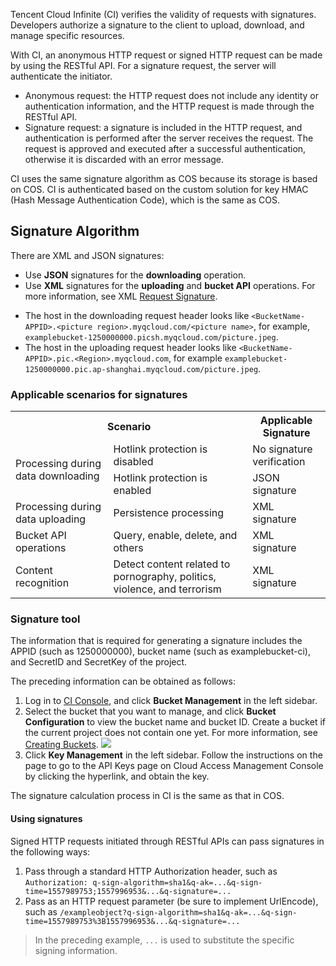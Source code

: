 Tencent Cloud Infinite (CI) verifies the validity of requests with signatures. Developers authorize a signature to the client to upload, download, and manage specific resources.

With CI, an anonymous HTTP request or signed HTTP request can be made by using the RESTful API. For a signature request, the server will authenticate the initiator.

- Anonymous request: the HTTP request does not include any identity or authentication information, and the HTTP request is made through the RESTful API.
- Signature request: a signature is included in the HTTP request, and authentication is performed after the server receives the request. The request is approved and executed after a successful authentication, otherwise it is discarded with an error message.

CI uses the same signature algorithm as COS because its storage is based on COS. CI is authenticated based on the custom solution for key HMAC (Hash Message Authentication Code), which is the same as COS.

## Signature Algorithm

There are XML and JSON signatures:

- Use **JSON** signatures for the **downloading** operation.
- Use **XML** signatures for the **uploading** and **bucket API** operations. For more information, see XML [Request Signature](https://intl.cloud.tencent.com/document/product/436/7778).

>
- The host in the downloading request header looks like `<BucketName-APPID>.<picture region>.myqcloud.com/<picture name>`, for example, `examplebucket-1250000000.picsh.myqcloud.com/picture.jpeg`.
- The host in the uploading request header looks like `<BucketName-APPID>.pic.<Region>.myqcloud.com`, for example `examplebucket-1250000000.pic.ap-shanghai.myqcloud.com/picture.jpeg`.

### Applicable scenarios for signatures

<table>
   <tr>
      <th colspan=2>Scenario</th>
      <th>Applicable Signature</th>
   </tr>
   <tr>
      <td rowspan=2>Processing during data downloading</td>
      <td>Hotlink protection is disabled</td>
      <td>No signature verification</td>
   </tr>
   <tr>
      <td>Hotlink protection is enabled</td>
      <td>JSON signature</td>
   </tr>
   <tr>
      <td>Processing during data uploading</td>
      <td>Persistence processing</td>
      <td>XML signature</td>
   </tr>
   <tr>
      <td>Bucket API operations</td>
      <td>Query, enable, delete, and others</td>
      <td>XML signature</td>
   </tr>
   <tr>
      <td>Content recognition</td>
      <td>Detect content related to pornography, politics, violence, and terrorism</td>
      <td>XML signature</td>
   </tr>
</table>

### Signature tool

The information that is required for generating a signature includes the APPID (such as 1250000000), bucket name (such as examplebucket-ci), and SecretID and SecretKey of the project.

The preceding information can be obtained as follows:
1. Log in to [CI Console](https://console.cloud.tencent.com/ci/index), and click **Bucket Management** in the left sidebar.
2. Select the bucket that you want to manage, and click **Bucket Configuration** to view the bucket name and bucket ID. Create a bucket if the current project does not contain one yet. For more information, see [Creating Buckets](https://intl.cloud.tencent.com/document/product/1045/33436).
![](https://main.qcloudimg.com/raw/b88f4f23afe126bb79f44734de2d522b.png)
3. Click **Key Management** in the left sidebar. Follow the instructions on the page to go to the API Keys page on Cloud Access Management Console by clicking the hyperlink, and obtain the key.



The signature calculation process in CI is the same as that in COS. 


#### Using signatures

Signed HTTP requests initiated through RESTful APIs can pass signatures in the following ways:

1. Pass through a standard HTTP Authorization header, such as `Authorization: q-sign-algorithm=sha1&q-ak=...&q-sign-time=1557989753;1557996953&...&q-signature=...`
2. Pass as an HTTP request parameter (be sure to implement UrlEncode), such as `/exampleobject?q-sign-algorithm=sha1&q-ak=...&q-sign-time=1557989753%3B1557996953&...&q-signature=...`


>In the preceding example, `...` is used to substitute the specific signing information.